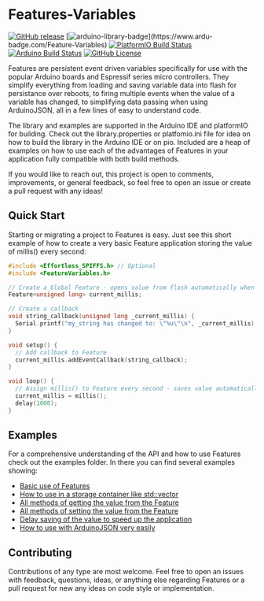 # Features-Variables

[![GitHub release](https://img.shields.io/github/release/thebigpotatoe/Feature-Variables.svg)](https://github.com/thebigpotatoe/Feature-Variables/releases)
[![arduino-library-badge](https://www.ardu-badge.com/badge/Feature-Variables.svg?)](https://www.ardu-badge.com/Feature-Variables) 
[![PlatformIO Build Status](https://github.com/thebigpotatoe/Feature-Variables/workflows/PlatformIO%20CI/badge.svg)](https://github.com/thebigpotatoe/Feature-Variables/actions?query=workflow%3A%22PlatformIO+CI%22)
[![Arduino Build Status](https://github.com/thebigpotatoe/Feature-Variables/workflows/Arduino/badge.svg)](https://github.com/thebigpotatoe/Feature-Variables/actions?query=workflow%3A%22PlatformIO+CI%22)
[![GitHub License](https://img.shields.io/github/license/mashape/apistatus.svg)](https://github.com/thebigpotatoe/Feature-Variables/blob/master/LICENSE)

Features are persistent event driven variables specifically for use with the popular Arduino boards and Espressif series micro controllers. They simplify everything from loading and saving variable data into flash for persistance over reboots, to firing multiple events when the value of a variable has changed, to simplifying data passing when using ArduinoJSON, all in a few lines of easy to understand code.

The library and examples are supported in the Arduino IDE and platformIO for building. Check out the library.properties or platfomio.ini file for idea on how to build the library in the Arduino IDE or on pio. Included are a heap of examples on how to use each of the advantages of Features in your application fully compatible with both build methods.

If you would like to reach out, this project is open to comments, improvements, or general feedback, so feel free to open an issue or create a pull request with any ideas!

## Quick Start

Starting or migrating a project to Features is easy. Just see this short example of how to create a very basic Feature application storing the value of millis() every second:

``` c++
#include <Effortless_SPIFFS.h> // Optional
#include <FeatureVariables.h>

// Create a Global Feature - opens value from flash automatically when using Effortless_SPIFFS!
Feature<unsigned long> current_millis;

// Create a callback
void string_callback(unsigned long _current_millis) {
  Serial.printf("my_string has changed to: \"%u\"\n", _current_millis);
}

void setup() {
  // Add callback to Feature
  current_millis.addEventCallback(string_callback);
}

void loop() {
  // Assign millis() to Feature every second - saves value automatically when using Effortless_SPIFFS!
  current_millis = millis();
  delay(1000);
}
```

## Examples
For a comprehensive understanding of the API and how to use Features check out the examples folder. In there you can find several examples showing:

- [Basic use of Features](examples/Basic_Use/Basic_Use.ino)
- [How to use in a storage container like std::vector](examples/Container_Example/Container_Example.ino)
- [All methods of getting the value from the Feature](examples/Alternate_Get_Methods/Alternate_Get_Methods.ino)
- [All methods of setting the value from the Feature](examples/Alternate_Set_Methods/Alternate_Set_Methods.ino)
- [Delay saving of the value to speed up the application](examples/Delayed_Saving/Delayed_Saving.ino)
- [How to use with ArduinoJSON very easily](examples/Using_ArduinoJson/Using_ArduinoJson.ino)

## Contributing

Contributions of any type are most welcome. Feel free to open an issues with feedback, questions, ideas, or anything else regarding Features or a pull request for new any ideas on code style or implementation.
